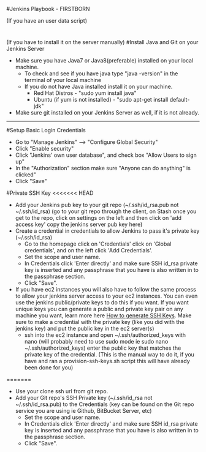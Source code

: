 #Jenkins Playbook - FIRSTBORN

(If you have an user data script)
#


(If you have to install it on the server manually) 
#Install Java and Git on your Jenkins Server

* Make sure you have Java7 or Java8(preferable) installed on your local machine.
	- To check and see if you have java type "java -version" in the terminal of your local machine
	- If you do not have Java installed install it on your machine. 
		- Red Hat Distros - "sudo yum install java"
		- Ubuntu (if yum is not installed) - "sudo apt-get install default-jdk"
* Make sure git installed on your Jenkins Server as well, if it is not already.
------------------------------


#Setup Basic Login Credentials

* Go to "Manage Jenkins" --> "Configure Global Security"
* Click "Enable security"
* Click "Jenkins' own user database", and check box "Allow Users to sign up"
* In the "Authorization" section make sure "Anyone can do anything" is clicked"
* Click "Save"

#Private SSH Key
<<<<<<< HEAD
* Add your Jenkins pub key to your git repo (~/.ssh/id_rsa.pub not ~/.ssh/id_rsa) (go to your git repo through the client, on Stash once you get to the repo, click on settings on the left and then click on 'add access key' copy the jenkins server pub key here)
* Create a credential in credentials to allow Jenkins to pass it's private key (~/.ssh/id_rsa)
	- Go to the homepage click on 'Credentials' click on 'Global credentials', and on the left click 'Add Credentials'.
	- Set the scope and user name.
	- In Credentials click 'Enter directly' and make sure SSH id_rsa private key is inserted and any passphrase that you have is also written in to the passphrase section.
	- Click "Save".
* If you have ec2 instances you will also have to follow the same process to allow your jenkins server access to your ec2 instances. You can even use the jenkins public/private keys to do this if you want. If you want unique keys you can generate a public and private key pair on any machine you want, learn more here [How to generate SSH Keys][1]. Make sure to make a credential with the private key (like you did with the jenkins key) and put the public key in the ec2 server(s)
	- ssh into the ec2 instance and open ~/.ssh/authorized_keys with nano (will probably need to use sudo mode ie sudo nano ~/.ssh/authorized_keys) enter the public key that matches the private key of the credential. (This is the manual way to do it, if you have and ran a provision-ssh-keys.sh script this will have already been done for you)


[1]: https://help.github.com/articles/generating-an-ssh-key/ "How to generate SSH Keys"
=======
* Use your clone ssh url from git repo.
* Add your Git repo's SSH Private key (~/.ssh/id_rsa not ~/.ssh/id_rsa.pub) to the Credentials (key can be found on the Git repo service you are using ie Github, BitBucket Server, etc)
	- Set the scope and user name.
	- In Credentials click 'Enter directly' and make sure SSH id_rsa private key is inserted and any passphrase that you have is also written in to the passphrase section.
	- Click "Save".
	